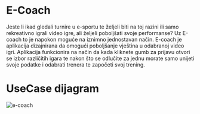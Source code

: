 # E-Coach
Jeste li ikad gledali turnire u e-sportu te željeli biti na toj razini ili samo rekreativno igrali video igre, ali željeli poboljšati svoje performanse? Uz E-coach to je napokon moguće na iznimno jednostavan način. E-coach je aplikacija dizajnirana da omogući poboljšanje vještina u odabranoj video igri. Aplikacija funkcionira na način da kada kliknete gumb za prijavu otvori se izbor različitih igara te nakon što se odlučite za jednu morate samo unijeti svoje podatke i odabrati trenera te započeti svoj trening.



# UseCase dijagram

![e-coach](https://github.com/lbielic/E-Coach/assets/173070455/f7b4b6ff-2712-442c-91a7-198d5ef25a4b)

